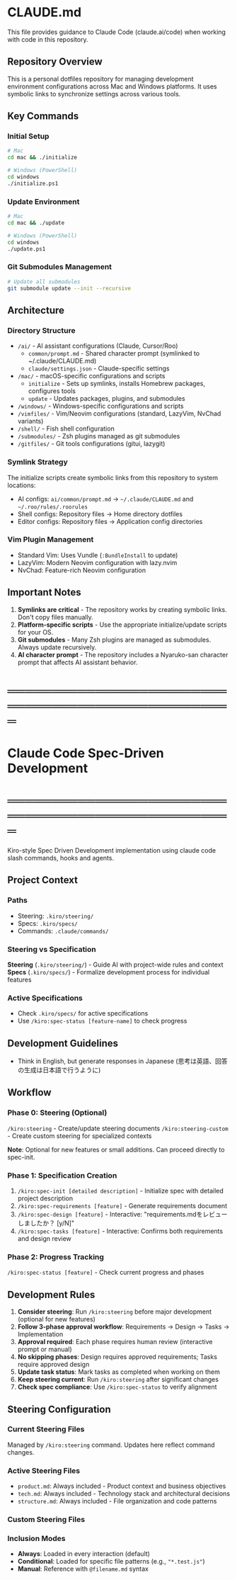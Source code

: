 # CLAUDE.md

This file provides guidance to Claude Code (claude.ai/code) when working with code in this repository.

## Repository Overview

This is a personal dotfiles repository for managing development environment configurations across Mac and Windows platforms. It uses symbolic links to synchronize settings across various tools.

## Key Commands

### Initial Setup
```bash
# Mac
cd mac && ./initialize

# Windows (PowerShell)
cd windows
./initialize.ps1
```

### Update Environment
```bash
# Mac
cd mac && ./update

# Windows (PowerShell)
cd windows
./update.ps1
```

### Git Submodules Management
```bash
# Update all submodules
git submodule update --init --recursive
```

## Architecture

### Directory Structure
- `/ai/` - AI assistant configurations (Claude, Cursor/Roo)
  - `common/prompt.md` - Shared character prompt (symlinked to ~/.claude/CLAUDE.md)
  - `claude/settings.json` - Claude-specific settings
- `/mac/` - macOS-specific configurations and scripts
  - `initialize` - Sets up symlinks, installs Homebrew packages, configures tools
  - `update` - Updates packages, plugins, and submodules
- `/windows/` - Windows-specific configurations and scripts
- `/vimfiles/` - Vim/Neovim configurations (standard, LazyVim, NvChad variants)
- `/shell/` - Fish shell configuration
- `/submodules/` - Zsh plugins managed as git submodules
- `/gitfiles/` - Git tools configurations (gitui, lazygit)

### Symlink Strategy
The initialize scripts create symbolic links from this repository to system locations:
- AI configs: `ai/common/prompt.md` → `~/.claude/CLAUDE.md` and `~/.roo/rules/.roorules`
- Shell configs: Repository files → Home directory dotfiles
- Editor configs: Repository files → Application config directories

### Vim Plugin Management
- Standard Vim: Uses Vundle (`:BundleInstall` to update)
- LazyVim: Modern Neovim configuration with lazy.nvim
- NvChad: Feature-rich Neovim configuration

## Important Notes

1. **Symlinks are critical** - The repository works by creating symbolic links. Don't copy files manually.
2. **Platform-specific scripts** - Use the appropriate initialize/update scripts for your OS.
3. **Git submodules** - Many Zsh plugins are managed as submodules. Always update recursively.
4. **AI character prompt** - The repository includes a Nyaruko-san character prompt that affects AI assistant behavior.

# ═══════════════════════════════════════════════════
# Claude Code Spec-Driven Development
# ═══════════════════════════════════════════════════

Kiro-style Spec Driven Development implementation using claude code slash commands, hooks and agents.

## Project Context

### Paths
- Steering: `.kiro/steering/`
- Specs: `.kiro/specs/`
- Commands: `.claude/commands/`

### Steering vs Specification

**Steering** (`.kiro/steering/`) - Guide AI with project-wide rules and context
**Specs** (`.kiro/specs/`) - Formalize development process for individual features

### Active Specifications
- Check `.kiro/specs/` for active specifications
- Use `/kiro:spec-status [feature-name]` to check progress

## Development Guidelines
- Think in English, but generate responses in Japanese (思考は英語、回答の生成は日本語で行うように)

## Workflow

### Phase 0: Steering (Optional)
`/kiro:steering` - Create/update steering documents
`/kiro:steering-custom` - Create custom steering for specialized contexts

**Note**: Optional for new features or small additions. Can proceed directly to spec-init.

### Phase 1: Specification Creation
1. `/kiro:spec-init [detailed description]` - Initialize spec with detailed project description
2. `/kiro:spec-requirements [feature]` - Generate requirements document
3. `/kiro:spec-design [feature]` - Interactive: "requirements.mdをレビューしましたか？ [y/N]"
4. `/kiro:spec-tasks [feature]` - Interactive: Confirms both requirements and design review

### Phase 2: Progress Tracking
`/kiro:spec-status [feature]` - Check current progress and phases

## Development Rules
1. **Consider steering**: Run `/kiro:steering` before major development (optional for new features)
2. **Follow 3-phase approval workflow**: Requirements → Design → Tasks → Implementation
3. **Approval required**: Each phase requires human review (interactive prompt or manual)
4. **No skipping phases**: Design requires approved requirements; Tasks require approved design
5. **Update task status**: Mark tasks as completed when working on them
6. **Keep steering current**: Run `/kiro:steering` after significant changes
7. **Check spec compliance**: Use `/kiro:spec-status` to verify alignment

## Steering Configuration

### Current Steering Files
Managed by `/kiro:steering` command. Updates here reflect command changes.

### Active Steering Files
- `product.md`: Always included - Product context and business objectives
- `tech.md`: Always included - Technology stack and architectural decisions
- `structure.md`: Always included - File organization and code patterns

### Custom Steering Files
<!-- Added by /kiro:steering-custom command -->
<!-- Format:
- `filename.md`: Mode - Pattern(s) - Description
  Mode: Always|Conditional|Manual
  Pattern: File patterns for Conditional mode
-->

### Inclusion Modes
- **Always**: Loaded in every interaction (default)
- **Conditional**: Loaded for specific file patterns (e.g., `"*.test.js"`)
- **Manual**: Reference with `@filename.md` syntax
